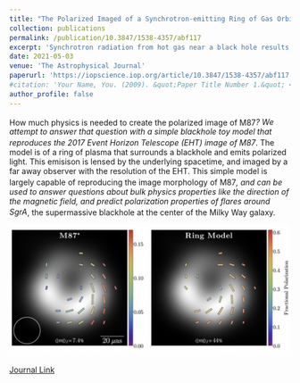 ```yaml
---
title: "The Polarized Imaged of a Synchrotron-emitting Ring of Gas Orbiting a Blackhole"
collection: publications
permalink: /publication/10.3847/1538-4357/abf117
excerpt: 'Synchrotron radiation from hot gas near a black hole results in a polarized image. The image polarization is determined by effects including the orientation of the magnetic field in the emitting...'
date: 2021-05-03
venue: 'The Astrophysical Journal'
paperurl: 'https://iopscience.iop.org/article/10.3847/1538-4357/abf117'
#citation: 'Your Name, You. (2009). &quot;Paper Title Number 1.&quot; <i>Journal 1</i>. 1(1).'
author_profile: false
---
```


How much physics is needed to create the polarized image of M87<sup>*</sup>? We attempt to answer that question with a simple blackhole toy model that reproduces the 2017 Event Horizon Telescope (EHT) image of M87<sup>*</sup>. The model is of a ring of plasma that surrounds a blackhole and emits polarized light. This emisison is lensed by the underlying spacetime, and imaged by a far away observer with the resolution of the EHT. This simple model is largely capable of reproducing the image morphology of M87<sup>*</sup>, and can be used to answer questions about bulk physics properties like the direction of the magnetic field, and predict polarization properties of flares around SgrA<sup>*</sup>, the supermassive blackhole at the center of the Milky Way galaxy.


![ring-model-comparison](/images/PolarizedRing/ringComp.png)

[Journal Link](https://iopscience.iop.org/article/10.3847/1538-4357/abf117)
